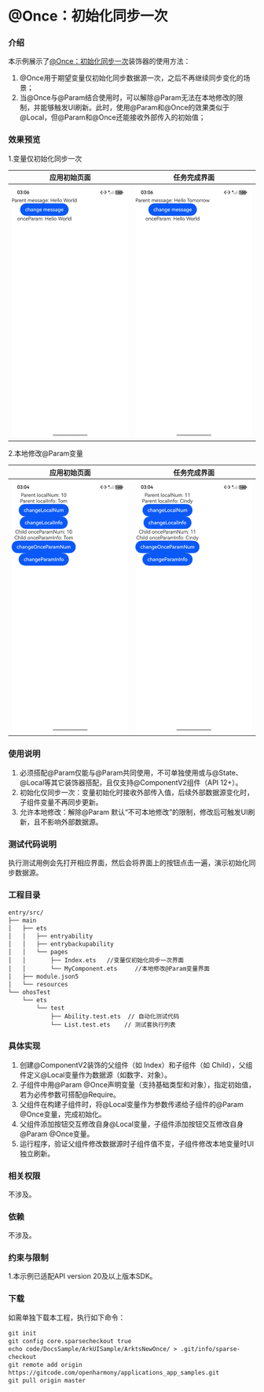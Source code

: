 # @Once：初始化同步一次

### 介绍

本示例展示了[@Once：初始化同步一次](https://gitcode.com/openharmony/docs/blob/master/zh-cn/application-dev/ui/state-management/arkts-new-once.md)装饰器的使用方法：

1. @Once用于期望变量仅初始化同步数据源一次，之后不再继续同步变化的场景；
2. 当@Once与@Param结合使用时，可以解除@Param无法在本地修改的限制，并能够触发UI刷新。此时，使用@Param和@Once的效果类似于@Local，但@Param和@Once还能接收外部传入的初始值；

### 效果预览

1.变量仅初始化同步一次

| 应用初始页面                                   | 任务完成界面                               |
|------------------------------------------|--------------------------------------|
| ![](screenshots/PreviousMyComponent.png) | ![](screenshots/NextMyComponent.png) |

2.本地修改@Param变量

| 应用初始页面                             | 任务完成界面                         |
|------------------------------------|--------------------------------|
| ![](screenshots/PreviousIndex.png) | ![](screenshots/NextIndex.png) |

### 使用说明

1. 必须搭配@Param仅能与@Param共同使用，不可单独使用或与@State、@Local等其它装饰器搭配，且仅支持@ComponentV2组件（API 12+）。
2. 初始化仅同步一次：变量初始化时接收外部传入值，后续外部数据源变化时，子组件变量不再同步更新。
3. 允许本地修改：解除@Param 默认“不可本地修改”的限制，修改后可触发UI刷新，且不影响外部数据源。

### 测试代码说明

执行测试用例会先打开相应界面，然后会将界面上的按钮点击一遍，演示初始化同步数据源。

### 工程目录
```
entry/src/
├── main
│   ├── ets
│   │   ├── entryability
│   │   ├── entrybackupability
│   │   └── pages
│   │       ├── Index.ets   //变量仅初始化同步一次界面
│   │       └── MyComponent.ets     //本地修改@Param变量界面
│   ├── module.json5
│   └── resources
└── ohosTest
    └── ets
        └── test
            ├── Ability.test.ets  // 自动化测试代码
            └── List.test.ets    // 测试套执行列表

```

### 具体实现

1. 创建@ComponentV2装饰的父组件（如 Index）和子组件（如 Child），父组件定义@Local变量作为数据源（如数字、对象）。
2. 子组件中用@Param @Once声明变量（支持基础类型和对象），指定初始值，若为必传参数可搭配@Require。
3. 父组件在构建子组件时，将@Local变量作为参数传递给子组件的@Param @Once变量，完成初始化。
4. 父组件添加按钮交互修改自身@Local变量，子组件添加按钮交互修改自身@Param @Once变量。
5. 运行程序，验证父组件修改数据源时子组件值不变，子组件修改本地变量时UI独立刷新。

### 相关权限

不涉及。

### 依赖

不涉及。

### 约束与限制

1.本示例已适配API version 20及以上版本SDK。

### 下载

如需单独下载本工程，执行如下命令：

```
git init
git config core.sparsecheckout true
echo code/DocsSample/ArkUISample/ArktsNewOnce/ > .git/info/sparse-checkout
git remote add origin https://gitcode.com/openharmony/applications_app_samples.git
git pull origin master
```